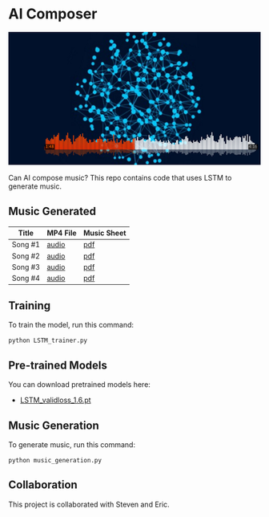 # AI Composer
![](img/Artificial-Intelligence-MUSIC.jpg)

Can AI compose music? This repo contains code that uses LSTM to generate music.

## Music Generated
| Title       | MP4 File  | Music Sheet |
| ------------------ |---------------- | -------------- |
| Song #1  |[audio](https://drive.google.com/file/d/19-IQQIZVBzraFrzQiFwulbXvR51dkTH4/view?usp=sharing)|[pdf](https://drive.google.com/file/d/1mSyXggpy0btoLSkP0Bfk1Wr3L7VDbD9W/view?usp=sharing)      |
| Song #2  |[audio](https://drive.google.com/file/d/1uw38gKr9i_DSnCHl3TkbNIzbwRHGo1TK/view?usp=sharing)|[pdf](https://drive.google.com/file/d/1llE5zcu09FEKQW-Roes8Hxfq45oAF232/view?usp=sharing)      |
| Song #3  |[audio](https://drive.google.com/file/d/1LPTFcwrAzCDrWe4igV-pztoi4QenJgE7/view?usp=sharing)|[pdf](https://drive.google.com/file/d/1hojev8zJbceeRrc4TAaN6jQtu7dE76bU/view?usp=sharing)      |
| Song #4 |[audio](https://drive.google.com/file/d/1fpHqLrsWEoLIACskXMB0un3r9t5Wjtbl/view?usp=sharing)|[pdf](https://drive.google.com/file/d/1cby4REE5XCTsPggfAQV5J20twqzsn2Ui/view?usp=sharing)      |


## Training
To train the model, run this command:
```
python LSTM_trainer.py
```


## Pre-trained Models
You can download pretrained models here:
- [LSTM_validloss_1.6.pt](LSTM_validloss_1.6.pt)

## Music Generation
To generate music, run this command:
```
python music_generation.py
```

## Collaboration
This project is collaborated with Steven and Eric.
